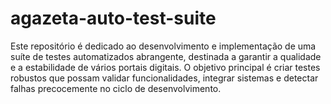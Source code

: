 # agazeta-auto-test-suite
Este repositório é dedicado ao desenvolvimento e implementação de uma suíte de testes automatizados abrangente, destinada a garantir a qualidade e a estabilidade de vários portais digitais. O objetivo principal é criar testes robustos que possam validar funcionalidades, integrar sistemas e detectar falhas precocemente no ciclo de desenvolvimento.
